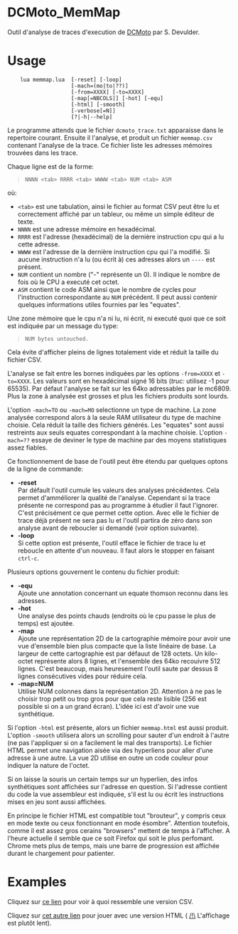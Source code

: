 # DCMoto_MemMap
Outil d'analyse de traces d'execution de [DCMoto](http://dcmoto.free.fr/emulateur/index.html) par S. Devulder.

# Usage
```
	lua memmap.lua	[-reset] [-loop]
	                [-mach=(mo|to|??)]
	                [-from=XXXX] [-to=XXXX]
	                [-map[=NBCOLS]] [-hot] [-equ] 
	                [-html] [-smooth]
	                [-verbose[=N]]
	                [?|-h|--help]
```
Le programme attends que le fichier `dcmoto_trace.txt` apparaisse dans le repertoire courant. Ensuite il l'analyse, et produit un fichier `memmap.csv` contenant l'analyse de la trace. Ce fichier liste les adresses mémoires trouvées dans les trace. 

Chaque ligne est de la forme:

>```NNNN <tab> RRRR <tab> WWWW <tab> NUM <tab> ASM```

où:
- `<tab>` est une tabulation, ainsi le fichier au format CSV peut être lu et correctement affiché par un tableur, ou même un simple éditeur de texte.
- `NNNN` est une adresse mémoire en hexadécimal. 
- `RRRR` est l'adresse (hexadécimal) de la dernière instruction cpu qui a lu cette adresse. 
- `WWWW` est l'adresse de la dernière instruction cpu qui l'a modifié.
Si aucune instruction n'a lu (ou écrit à) ces adresses alors un `----` est présent.
- `NUM` contient un nombre ("-" représente un 0). Il indique le nombre de fois où le CPU a executé cet octet.
- `ASM` contient le code ASM ainsi que le nombre de cycles pour l'instruction correspondante au `NUM` précédent. Il peut aussi contenir quelques informations utiles fournies par les "equates".
	
Une zone mémoire que le cpu n'a ni lu, ni écrit, ni executé quoi que ce soit est indiquée par un message du type:

>```NUM bytes untouched.```

Cela évite d'afficher pleins de lignes totalement vide et réduit la taille du 	fichier CSV.

L'analyse se fait entre les bornes indiquées par les options `-from=XXXX` et `-to=XXXX`. Les valeurs sont en hexadécimal signé 16 bits (*truc:* utilisez -1 pour 65535). Par défaut l'analyse se fait sur les 64ko adressables par le mc6809. Plus la zone à analysée est grosses et plus les fichiers produits sont lourds.

L'option `-mach=TO` ou `-mach=MO` selectionne un type de machine. La zone analysée correspond alors à la seule RAM utilisateur du type de machine choisie. Cela réduit la taille des fichiers générés. Les "equates" sont aussi restreints aux seuls equates correspondant à la machine choisie. L'option `-mach=??` essaye de deviner le type de machine par des moyens statistiques assez fiables.


Ce fonctionnement de base de l'outil peut être étendu par quelques optons de la ligne de commande:
* __-reset__  
	Par défault l'outil cumule les valeurs des analyses précédentes. Cela permet d'amméliorer la qualité de l'analyse. Cependant si la trace présente ne correspond pas au programme à étudier il faut l'ignorer. C'est précisément ce que permet cette option. Avec elle le fichier de trace déjà présent ne sera pas lu et l'outil partira de zéro dans son analyse avant de reboucler si demandé (voir option suivante).
* __-loop__  
	Si cette option est présente, l'outil efface le fichier de trace lu et reboucle en attente d'un nouveau. Il faut alors le stopper en faisant `ctrl-c`.

Plusieurs options gouvernent le contenu du fichier produit:
* __-equ__  
	Ajoute une annotation concernant un equate thomson reconnu dans les adresses.
* __-hot__  
	Une analyse des points chauds (endroits où le cpu passe le plus de temps) est ajoutée.
* __-map__  
	Ajoute une représentation 2D de la cartographie mémoire pour avoir une vue d'ensemble bien plus compacte que la liste linéaire de base. La largeur de cette cartographie est par défauut de 128 octets. Un kilo-octet représente alors 8 lignes, et l'ensemble des 64ko recouivre 512 lignes. C'est beaucoup, mais heuresement l'outil saute par dessus 8 lignes consécutives vides pour réduire cela.
* __-map=NUM__  
	Utilise NUM colonnes dans la représentation 2D. Attention à ne pas le choisir trop petit ou trop gros pour que cela reste lisible (256 est possible si on a un grand écran). L'idée ici est d'avoir une vue synthétique.

Si l'option `-html` est présente, alors un fichier `memmap.html` est aussi produit. L'option `-smooth` utilisera alors un scrolling pour sauter d'un endroit à l'autre (ne pas l'appliquer si on a facilement le mal des transports). Le fichier HTML permet une navigation aisée via des hyperliens pour aller d'une adresse à une autre. La vue 2D utilise en outre un code couleur pour indiquer la nature de l'octet. 

Si on laisse la souris un certain temps sur un hyperlien, des infos synthétiques sont affichées sur l'adresse en question. Si l'adresse contient du code la vue assembleur est indiquée, s'il est lu ou écrit les instructions mises en jeu sont aussi affichées. 

En principe le fichier HTML est compatible tout "brouteur", y compris ceux en mode texte ou ceux fonctionnant en mode ésombre". Attention toutefois, comme il est assez gros cerains "browsers" mettent de temps à l'afficher. A l'heure actuelle il semble que ce soit Firefox qui soit le plus perfomant. Chrome mets plus de temps, mais une barre de progression est affichée durant le chargement pour patienter.

# Examples

Cliquez sur [ce lien](https://github.com/Samuel-DEVULDER/DCMoto_MemMap/blob/main/example/memmap.csv) pour voir à quoi ressemble une version CSV.

Cliquez sur [cet autre lien](https://htmlpreview.github.io/?https://raw.githubusercontent.com/Samuel-DEVULDER/DCMoto_MemMap/main/example/memmap.html) pour jouer avec une version HTML ( <u>/!\\</u> L'affichage est plutôt lent).
